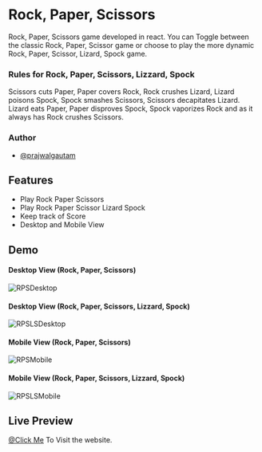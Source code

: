 # Rock, Paper, Scissors
Rock, Paper, Scissors game developed in react. You can Toggle between the classic Rock, Paper, Scissor game or 
choose to play the more dynamic Rock, Paper, Scissor, Lizard, Spock game.
### Rules for Rock, Paper, Scissors, Lizzard, Spock
Scissors cuts Paper, Paper covers Rock, Rock crushes Lizard, Lizard poisons Spock, Spock smashes Scissors, Scissors decapitates Lizard. Lizard eats Paper, Paper disproves Spock, Spock vaporizes Rock and as it always has Rock crushes Scissors.


### Author

- [@prajwalgautam](https://www.github.com/prajwal18)


## Features

- Play Rock Paper Scissors
- Play Rock Paper Scissor Lizard Spock
- Keep track of Score
- Desktop and Mobile View



## Demo
#### Desktop View (Rock, Paper, Scissors)
![RPSDesktop](https://user-images.githubusercontent.com/28219362/174423996-6b693615-dd05-480b-bd8c-ffee95839816.jpg)

#### Desktop View (Rock, Paper, Scissors, Lizzard, Spock)
![RPSLSDesktop](https://user-images.githubusercontent.com/28219362/174424021-ebddb398-b78f-4751-8103-28e893b0d07c.jpg)

#### Mobile View (Rock, Paper, Scissors)
![RPSMobile](https://user-images.githubusercontent.com/28219362/174424085-6facdae6-151b-412f-a5a9-96c1acf7441a.jpg)

#### Mobile View (Rock, Paper, Scissors, Lizzard, Spock)
![RPSLSMobile](https://user-images.githubusercontent.com/28219362/174424047-6c52d215-b767-4e6c-96c0-4a5a88fb3542.jpg)




## Live Preview
[@Click Me](https://prajwal18.github.io/Rock-Paper-Scissors/) To Visit the website.